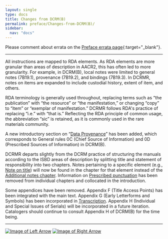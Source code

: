 ```yaml
---
layout: single
type: docs
title: Changes from DCRM(B)
permalink: preface/Changes-from-DCRM(B)/
sidebar:
  nav: "docs"
---
```


Please comment about errata on the [Preface errata page](https://docs.google.com/document/d/1KSt090ycV2BCt6I9vIpcknGrQcyXAK8WtRKg_WvYDEA/edit#heading=h.y9anqsiyq3ic){:target="_blank"}.

---

All instructions are mapped to RDA elements. As RDA elements are more granular than areas of description in AACR2, this has often led to more granularity. For example, in DCRM(B), local notes were limited to general notes (7B19.1), provenance (7B19.2), and bindings (7B19.3). In DCRMR, notes on items are expanded to include custodial history, extent of item, and others. 

RDA terminology is generally used throughout, replacing terms such as “the publication” with “the resource” or “the manifestation,” or changing “copy” to “item” or “exemplar of manifestation.” DCRMR follows RDA's practice of replacing “i.e.” with “that is.” Reflecting the RDA principle of common usage, the abbreviation “sic” is retained, as it is commonly used in the rare materials community.

A new introductory section on “[Data Provenance](/DCRMR/general-rules/Data-provenance/)” has been added, which corresponds to General rules 0C (Chief Source of Information) and 0D (Prescribed Sources of Information) in DCRM(B). 

DCRMR departs slightly from the DCRM practice of structuring the manuals according to the ISBD areas of description by splitting title and statement of responsibility into two chapters. Notes pertaining to a specific element (e.g., [Note on title](/DCRMR/title/Note-on-title/)) will now be found in the chapter for that element instead of the [Additional notes chapter](/DCRMR/additional-notes/). Information on [Prescribed punctuation](/DCRMR/general-rules/Prescribed-punctuation/) has been removed from individual chapters and collocated in the introduction.

Some appendices have been removed. Appendix F (Title Access Points) has been integrated with the main text. Appendix G (Early Letterforms and Symbols) has been incorporated in [Transcription](/DCRMR/general-rules/Transcription/). Appendix H (Individual and Special Issues of Serials) will be incorporated in a future iteration. Catalogers should continue to consult Appendix H of DCRM(B) for the time being.

---

[![Image of Left Arrow](https://rbms-bsc.github.io/DCRMR/assets/pictures/navigation/Arrow_Left.png "Background")](/DCRMR/preface/Background/) [![Image of Right Arrow](https://rbms-bsc.github.io/DCRMR/assets/pictures/navigation/Arrow_Right.png "Future work")](/DCRMR/preface/Future-work/)